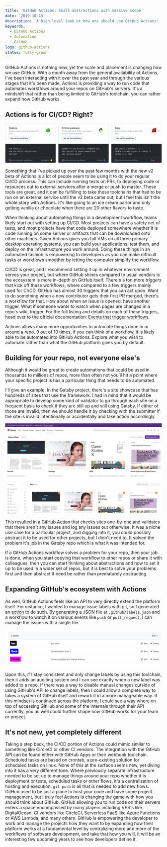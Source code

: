 ```yaml
---
title: 'GitHub Actions: Small abstractions with massive scope'
date: '2019-10-15'
description: 'A high-level look at how one should use GitHub Actions'
keywords:
  - GitHub Actions
  - Automation
  - GitHub
logo: github-actions
status: fully-grown
---
```


GitHub Actions is nothing new, yet the scale and placement is changing how we use GitHub. With a month away from the general availability of Actions, I've been interacting with it over the past year and through the various stages that it's been made, Actions is providing a way to run code that automates workflows around your repos on GitHub's servers. It's a mindshift that rather than being limited to GitHub's toolchain, you can rather expand how GitHub works.

## Actions is for CI/CD? Right?

![Actions CI Templates](./ci-templates.png)

Something that I've picked up over the past few months with the new v2 beta of Actions is a lot of people seem to be using it to do your regular CI/CD process. This can include running tests on PRs, to deploying code or resources out to external services after a merge or push to master. These tools are great, and it can be fulfilling to take these toolchains that had to be run on an external service until the v2 beta came out, but I feel this isn't the whole story with Actions. It's like going to an ice cream parlor and only getting vanilla or chocolate when there are 20 other flavors to taste.

When thinking about automating things in a development workflow, teams likely start out with setting up CI/CD. Most projects can have a safety net of tests, and most projects have that code deployed somewhere whether it is code running on some server or artifacts that can be downloaded onto other machines. Given Actions gives you full VMs on all three primary desktop operating systems, you can build your applications, test them, and deploy on the infrastructure you work around. Doing these things in an automated fashion is empowering to developers as you can make difficult tasks or workflows smoother by letting the computer simplify the workflow.

CI/CD is great, and I recommend setting it up in whatever environment serves your project, but where GitHub shines compared to usual vendors is the ecosystem is more in-depth on GitHub itself. There's a ton more _triggers_ that kick off these workflows, where compared to a few triggers mainly used for CI/CD, GitHub has almost 30 triggers that you can act upon. Want to do something when a new contributor gets their first PR merged, there's a workflow for that. How about when an issue is opened, have another trigger. What if someone wants to watch when pages are changed in a repo's wiki, trigger. For the full listing and details on each of these triggers, head over to the official documentation: [Events that trigger workflows](https://help.github.com/en/articles/events-that-trigger-workflows).

Actions allows many more opportunities to automate things done in or around a repo. 9 out of 10 times, if you can think of a workflow, it is likely able to be automated into GitHub Actions. Explore what you wish to automate rather than what the GitHub platform gives you by default.

## Building for your repo, not everyone else's

Although it would be great to create automations that could be used in thousands to millions of repos, more than often not you'll hit a point where your specific project is has a particular thing that needs to be automated.

I'll give an example. In the Gatsby project, there's a site showcase that has hundreds of sites that use the framework. I had in mind that it would be appropriate to develop some kind of validator to go through each site on a frequent basis to check if they are still up and still using Gatsby. If either of those are invalid, then we should handle it by checking with the submitter if the site is invalid intentionally or accidentally and take action accordingly.

![Gatsby Site Showcase](./gatsby-showcase.jpg)

This resulted in a [GitHub Action](https://github.com/gatsbyjs/gatsby/tree/master/.github/actions/gatsby-site-showcase-validator) that checks sites one-by-one and validates that there aren't any issues and log any issues out otherwise. It was a niche use case for a particular project, and digging into it, you could possibly abstract it to be used for other projects, but I didn't need to. It solved the problem it's job in the Gatsby repo which is what it was intended for.

If a GitHub Actions workflow solves a problem for your repo, then your job is done. when you start copying that workflow to other repos or share it with colleagues, then you can start thinking about abstractions and how to set it up to be used in a wider set of repos, but it is best to solve your problems first and then abstract if need be rather than prematurely abstracting.

## Expanding GitHub's ecosystem with Actions

As well, GitHub Actions feels like an API to very directly extend the platform itself. For instance, I wanted to manage issue labels with git, so I generated an [action](https://github.com/lannonbr/issue-label-manager-action) to do such. By generating a JSON file at `.github/labels.json` and a workflow to watch it on various events like `push` or `pull_request`, I can manage the issues with a single file.

![GitHub Actions Labels](./labels.png)

Upon this, if I stay consistent and only change labels by using this toolchain, then it adds an auditing system and I can see exactly when a new label was added to a repo. If there was a way to disable manual changes outside of using GitHub's API to change labels, then I could allow a complete way to takes a system of GitHub itself and rework it in a more manageable way. If this mindset is continued across the platform, I could see a way where on top of accessing GitHub and some of the internals through their API currently, you as well could further shape how GitHub works for your team or project.

## It's not new, yet completely different

Taking a step back, the CI/CD portion of Actions could mimic similar to something like CircleCI or other CI vendors. The integration with the GitHub API can be found either with GitHub Apps or their webhook toolchain. Scheduled tasks are based on crontab, a pre-existing solution for scheduled tasks on linux. None of this at the surface seems new, yet diving into it has a very different tone. Where previously separate infrastructure needed to be set up to manage things around your repo whether it is deployment or tests, scheduled tasks or other flows, it's a centralization of hosting and execution. `git push` is all that is needed to add new flows. GitHub used to be just a place to host your code and have some project management, but I truly feel Actions is changing the game with how you should think about GitHub. GitHub allowing you to run code on their servers enters a space encompassed by many players including VPS's like DigitalOcean, CI vendors like CircleCI, Serverless FaaS like Azure Functions or AWS Lambda, and many others. GitHub is empowering the developer to work and manage the projects how they want to by expanding how their platform works at a fundamental level by centralizing more and more of the workflows of software development, and take that how you will, it will be an interesting few upcoming years to see how developers define it.
